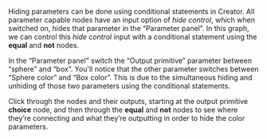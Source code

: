 Hiding parameters can be done using conditional statements in Creator. All parameter capable nodes have an input option of *hide control*, which when switched on, hides that parameter in the “Parameter panel”. In this graph, we can control this *hide control* input with a conditional statement using the **equal** and **not** nodes. 

In the “Parameter panel” switch the “Output primitive” parameter between “sphere” and “box”. You'll notice that the other parameter switches between “Sphere color” and “Box color”. This is due to the simultaneous hiding and unhiding of those two parameters using the conditional statements.

Click through the nodes and their outputs, starting at the output primitive **choice** node, and then through the **equal** and **not** nodes to see where they’re connecting and what they’re outputting in order to hide the color parameters.